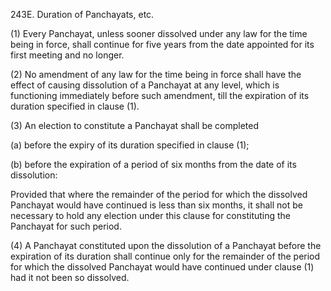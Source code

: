 243E. Duration of Panchayats, etc.

(1) Every Panchayat, unless sooner dissolved under any law for the time being in force, shall continue for five years from the date appointed for its first meeting and no longer.

(2) No amendment of any law for the time being in force shall have the effect of causing dissolution of a Panchayat at any level, which is functioning immediately before such amendment, till the expiration of its duration specified in clause (1).

(3) An election to constitute a Panchayat shall be completed

(a) before the expiry of its duration specified in clause (1);

(b) before the expiration of a period of six months from the date of its dissolution:

Provided that where the remainder of the period for which the dissolved Panchayat would have continued is less than six months, it shall not be necessary to hold any election under this clause for constituting the Panchayat for such period.

(4) A Panchayat constituted upon the dissolution of a Panchayat before the expiration of its duration shall continue only for the remainder of the period for which the dissolved Panchayat would have continued under clause (1) had it not been so dissolved.

